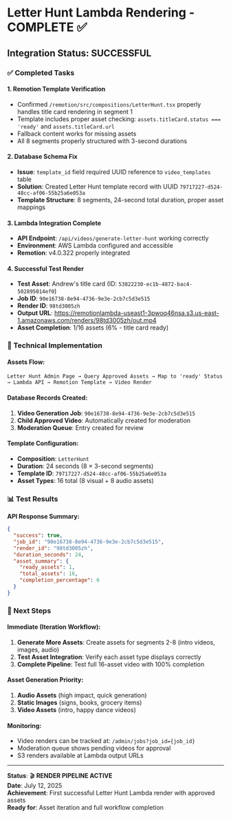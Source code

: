 # Letter Hunt Lambda Rendering - COMPLETE ✅

## Integration Status: SUCCESSFUL

### ✅ Completed Tasks

#### 1. **Remotion Template Verification**
- Confirmed `/remotion/src/compositions/LetterHunt.tsx` properly handles title card rendering in segment 1
- Template includes proper asset checking: `assets.titleCard.status === 'ready'` and `assets.titleCard.url`
- Fallback content works for missing assets
- All 8 segments properly structured with 3-second durations

#### 2. **Database Schema Fix**
- **Issue**: `template_id` field required UUID reference to `video_templates` table
- **Solution**: Created Letter Hunt template record with UUID `79717227-d524-48cc-af06-55b25a6e053a`
- **Template Structure**: 8 segments, 24-second total duration, proper asset mappings

#### 3. **Lambda Integration Complete**
- **API Endpoint**: `/api/videos/generate-letter-hunt` working correctly
- **Environment**: AWS Lambda configured and accessible
- **Remotion**: v4.0.322 properly integrated

#### 4. **Successful Test Render**
- **Test Asset**: Andrew's title card (ID: `53822230-ec1b-4872-bac4-502895014ef0`)
- **Job ID**: `90e16738-8e94-4736-9e3e-2cb7c5d3e515`
- **Render ID**: `98td3005zh`
- **Output URL**: https://remotionlambda-useast1-3pwoq46nsa.s3.us-east-1.amazonaws.com/renders/98td3005zh/out.mp4
- **Asset Completion**: 1/16 assets (6% - title card ready)

### 🔧 Technical Implementation

#### Assets Flow:
```
Letter Hunt Admin Page → Query Approved Assets → Map to 'ready' Status → Lambda API → Remotion Template → Video Render
```

#### Database Records Created:
1. **Video Generation Job**: `90e16738-8e94-4736-9e3e-2cb7c5d3e515`
2. **Child Approved Video**: Automatically created for moderation
3. **Moderation Queue**: Entry created for review

#### Template Configuration:
- **Composition**: `LetterHunt`
- **Duration**: 24 seconds (8 × 3-second segments)
- **Template ID**: `79717227-d524-48cc-af06-55b25a6e053a`
- **Asset Types**: 16 total (8 visual + 8 audio assets)

### 📊 Test Results

**API Response Summary:**
```json
{
  "success": true,
  "job_id": "90e16738-8e94-4736-9e3e-2cb7c5d3e515",
  "render_id": "98td3005zh",
  "duration_seconds": 24,
  "asset_summary": {
    "ready_assets": 1,
    "total_assets": 16,
    "completion_percentage": 6
  }
}
```

### 🎯 Next Steps

#### Immediate (Iteration Workflow):
1. **Generate More Assets**: Create assets for segments 2-8 (intro videos, images, audio)
2. **Test Asset Integration**: Verify each asset type displays correctly
3. **Complete Pipeline**: Test full 16-asset video with 100% completion

#### Asset Generation Priority:
1. **Audio Assets** (high impact, quick generation)
2. **Static Images** (signs, books, grocery items)
3. **Video Assets** (intro, happy dance videos)

#### Monitoring:
- Video renders can be tracked at: `/admin/jobs?job_id={job_id}`
- Moderation queue shows pending videos for approval
- S3 renders available at Lambda output URLs

---

**Status**: 🎬 **RENDER PIPELINE ACTIVE**  
**Date**: July 12, 2025  
**Achievement**: First successful Letter Hunt Lambda render with approved assets  
**Ready for**: Asset iteration and full workflow completion
